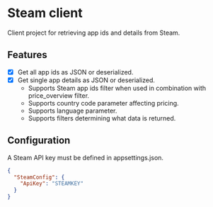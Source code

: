 # Steam client
Client project for retrieving app ids and details from Steam.

## Features
- [X] Get all app ids as JSON or deserialized.
- [X] Get single app details as JSON or deserialized.
    - Supports Steam app ids filter when used in combination with price_overview filter.
    - Supports country code parameter affecting pricing.
    - Supports language parameter.
    - Supports filters determining what data is returned.

## Configuration
A Steam API key must be defined in appsettings.json.

```json
{
  "SteamConfig": {
    "ApiKey": "STEAMKEY"
  }
}
```
